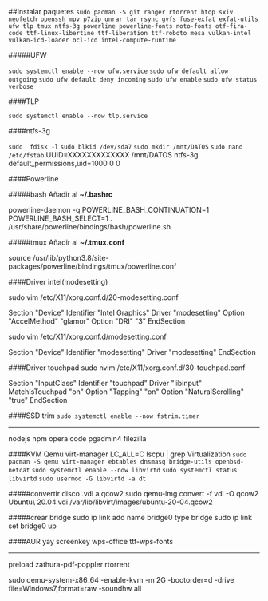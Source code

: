 ##Instalar paquetes
`sudo pacman -S git ranger rtorrent htop sxiv neofetch openssh mpv p7zip unrar tar rsync gvfs fuse-exfat exfat-utils ufw tlp tmux ntfs-3g powerline powerline-fonts noto-fonts otf-fira-code ttf-linux-libertine ttf-liberation ttf-roboto mesa vulkan-intel vulkan-icd-loader ocl-icd intel-compute-runtime`

#####UFW

`sudo systemctl enable --now ufw.service`
`sudo ufw default allow outgoing`
`sudo ufw default deny incoming`
`sudo ufw enable`
`sudo ufw status verbose`

####TLP

`sudo systemctl enable --now tlp.service`

####ntfs-3g

`sudo  fdisk -l`
`sudo blkid /dev/sda7`
`sudo mkdir /mnt/DATOS`
`sudo nano /etc/fstab`
UUID=XXXXXXXXXXXXX /mnt/DATOS ntfs-3g default_permissions,uid=1000 0 0

####Powerline

#####bash
Añadir al **~/.bashrc**

powerline-daemon -q 
POWERLINE_BASH_CONTINUATION=1
POWERLINE_BASH_SELECT=1
. /usr/share/powerline/bindings/bash/powerline.sh

#####tmux
Añadir al **~/.tmux.conf**

source /usr/lib/python3.8/site-packages/powerline/bindings/tmux/powerline.conf

####Driver intel(modesetting)

sudo vim /etc/X11/xorg.conf.d/20-modesetting.conf

Section "Device"
    Identifier "Intel Graphics"
    Driver    "modesetting"
    Option    "AccelMethod" "glamor"
    Option    "DRI" "3"
EndSection

sudo vim /etc/X11/xorg.conf.d/modesetting.conf

Section "Device"
    Identifier "modesetting"
    Driver    "modesetting"
EndSection

####Driver touchpad
sudo nvim /etc/X11/xorg.conf.d/30-touchpad.conf 

Section "InputClass"
    Identifier "touchpad"
    Driver "libinput"
    MatchIsTouchpad "on"
    Option "Tapping" "on"
    Option "NaturalScrolling" "true"
EndSection

####SSD trim 
`sudo systemctl enable --now fstrim.timer`

---
nodejs npm opera code pgadmin4 filezilla 

####KVM Qemu virt-manager
LC_ALL=C lscpu | grep Virtualization
`sudo pacman -S qemu virt-manager ebtables dnsmasq bridge-utils openbsd-netcat`
`sudo systemctl enable --now libvirtd`
`sudo systemctl status libvirtd`
`sudo usermod -G libvirtd -a dt`

#####convertir disco .vdi a qcow2
sudo qemu-img convert -f vdi -O qcow2 Ubuntu\ 20.04.vdi /var/lib/libvirt/images/ubuntu-20-04.qcow2

#####crear bridge 
sudo ip link add name bridge0 type bridge
sudo ip link set bridge0 up

####AUR
yay
screenkey
wps-office ttf-wps-fonts

---
preload
zathura-pdf-poppler
rtorrent


sudo qemu-system-x86_64 -enable-kvm -m 2G -bootorder=d -drive file=Windows7,format=raw -soundhw all
